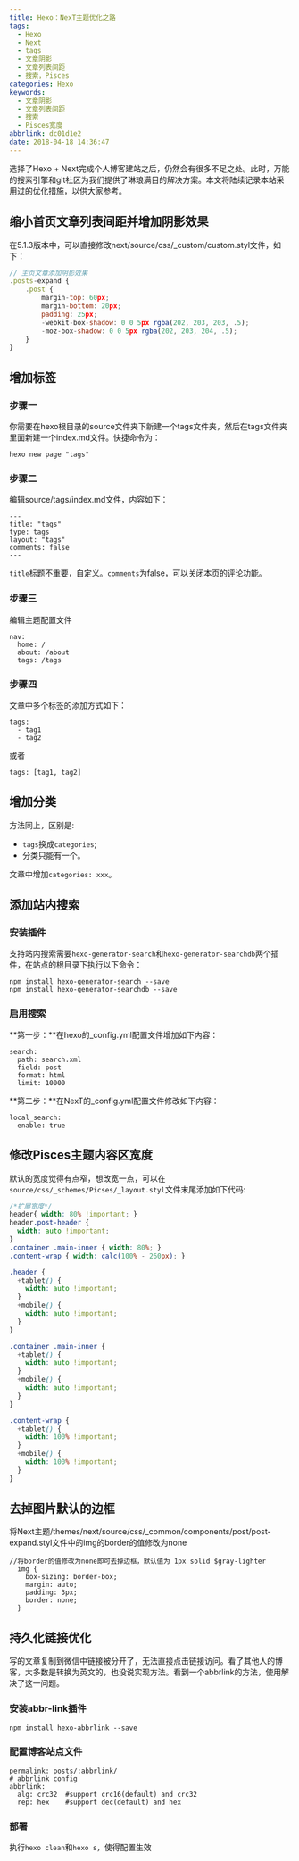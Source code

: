 ```yaml
---
title: Hexo：NexT主题优化之路
tags:
  - Hexo
  - Next
  - tags
  - 文章阴影
  - 文章列表间距
  - 搜索，Pisces
categories: Hexo
keywords:
  - 文章阴影
  - 文章列表间距
  - 搜索
  - Pisces宽度
abbrlink: dc01d1e2
date: 2018-04-18 14:36:47
---
```

选择了Hexo + Next完成个人博客建站之后，仍然会有很多不足之处。此时，万能的搜索引擎和git社区为我们提供了琳琅满目的解决方案。本文将陆续记录本站采用过的优化措施，以供大家参考。
<!--more-->

## 缩小首页文章列表间距并增加阴影效果
在5.1.3版本中，可以直接修改next/source/css/_custom/custom.styl文件，如下：

```javascript
// 主页文章添加阴影效果
.posts-expand {
    .post {
        margin-top: 60px;
        margin-bottom: 20px;
        padding: 25px;
        -webkit-box-shadow: 0 0 5px rgba(202, 203, 203, .5);
        -moz-box-shadow: 0 0 5px rgba(202, 203, 204, .5);
    }
}
```

## 增加标签

### 步骤一
你需要在hexo根目录的source文件夹下新建一个tags文件夹，然后在tags文件夹里面新建一个index.md文件。快捷命令为：

```shell
hexo new page "tags"
```

### 步骤二
编辑source/tags/index.md文件，内容如下：

```
---
title: "tags"
type: tags
layout: "tags"
comments: false
---
```
`title`标题不重要，自定义。`comments`为false，可以关闭本页的评论功能。

### 步骤三
编辑主题配置文件

```
nav:
  home: /
  about: /about
  tags: /tags
```

### 步骤四
文章中多个标签的添加方式如下：

```
tags:
  - tag1
  - tag2
```
或者

```
tags: [tag1, tag2]
```
## 增加分类
方法同上，区别是:

* `tags`换成`categories`;
* 分类只能有一个。

文章中增加`categories: xxx`。
## 添加站内搜索
### 安装插件
支持站内搜索需要`hexo-generator-search`和`hexo-generator-searchdb`两个插件，在站点的根目录下执行以下命令：

```
npm install hexo-generator-search --save
npm install hexo-generator-searchdb --save
```
### 启用搜索
**第一步：**在hexo的_config.yml配置文件增加如下内容：

```
search:
  path: search.xml
  field: post
  format: html
  limit: 10000
```
**第二步：**在NexT的_config.yml配置文件修改如下内容：

```
local_search:
  enable: true
```

## 修改Pisces主题内容区宽度

默认的宽度觉得有点窄，想改宽一点，可以在`source/css/_schemes/Picses/_layout.styl`文件末尾添加如下代码:

```css
/*扩展宽度*/
header{ width: 80% !important; }
header.post-header {
  width: auto !important;
}
.container .main-inner { width: 80%; }
.content-wrap { width: calc(100% - 260px); }

.header {
  +tablet() {
    width: auto !important;
  }
  +mobile() {
    width: auto !important;
  }
}

.container .main-inner {
  +tablet() {
    width: auto !important;
  }
  +mobile() {
    width: auto !important;
  }
}

.content-wrap {
  +tablet() {
    width: 100% !important;
  }
  +mobile() {
    width: 100% !important;
  }
}
```
## 去掉图片默认的边框
将Next主题/themes/next/source/css/_common/components/post/post-expand.styl文件中的img的border的值修改为none

```
//将border的值修改为none即可去掉边框，默认值为 1px solid $gray-lighter
  img {
    box-sizing: border-box;
    margin: auto;
    padding: 3px;
    border: none; 
  }
```
## 持久化链接优化
写的文章复制到微信中链接被分开了，无法直接点击链接访问。看了其他人的博客，大多数是转换为英文的，也没说实现方法。看到一个abbrlink的方法，使用解决了这一问题。
### 安装abbr-link插件
```
npm install hexo-abbrlink --save
```
### 配置博客站点文件
```
permalink: posts/:abbrlink/
# abbrlink config
abbrlink:
  alg: crc32  #support crc16(default) and crc32
  rep: hex    #support dec(default) and hex
```
### 部署
执行`hexo clean`和`hexo s`，使得配置生效